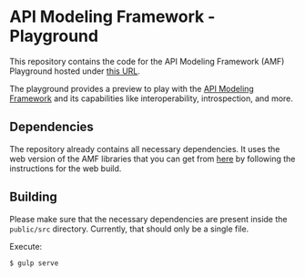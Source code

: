 # API Modeling Framework - Playground

This repository contains the code for the API Modeling Framework (AMF) Playground hosted under [this URL](https://mulesoft-labs.github.io/amf-playground/app/). 

The playground provides a preview to play with the [API Modeling Framework](https://raml-org.github.io/api-modeling-framework/) and its capabilities like interoperability, introspection, and more.

## Dependencies

The repository already contains all necessary dependencies. It uses the web version of the AMF libraries that you can get from [here](https://github.com/raml-org/api-modeling-framework) by following the instructions for the web build.

## Building

Please make sure that the necessary dependencies are present inside the `public/src` directory. Currently, that should only be a single file.

Execute:

``` bash
$ gulp serve
```
